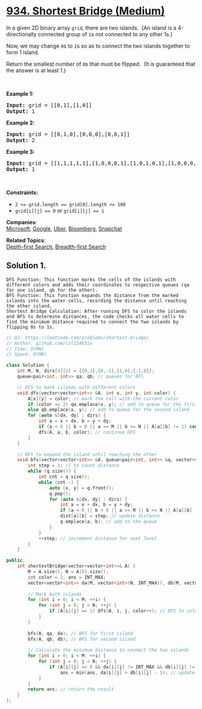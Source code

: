 # [934. Shortest Bridge (Medium)](https://leetcode.com/problems/shortest-bridge/)

<p>In a given 2D binary array <code>grid</code>, there are two islands.&nbsp; (An island is a 4-directionally connected group of&nbsp;<code>1</code>s not connected to any other 1s.)</p>

<p>Now, we may change <code>0</code>s to <code>1</code>s so as to connect the two islands together to form 1 island.</p>

<p>Return the smallest number of <code>0</code>s that must be flipped.&nbsp; (It is guaranteed that the answer is at least 1.)</p>

<p>&nbsp;</p>
<p><strong>Example 1:</strong></p>

<pre><strong>Input:</strong> grid = [[0,1],[1,0]]
<strong>Output:</strong> 1
</pre>

<p><strong>Example 2:</strong></p>

<pre><strong>Input:</strong> grid = [[0,1,0],[0,0,0],[0,0,1]]
<strong>Output:</strong> 2
</pre>

<p><strong>Example 3:</strong></p>

<pre><strong>Input:</strong> grid = [[1,1,1,1,1],[1,0,0,0,1],[1,0,1,0,1],[1,0,0,0,1],[1,1,1,1,1]]
<strong>Output:</strong> 1
</pre>

<p>&nbsp;</p>
<p><strong>Constraints:</strong></p>

<ul>
	<li><code>2 &lt;= grid.length == grid[0].length &lt;= 100</code></li>
	<li><code>grid[i][j] == 0</code> or <code>grid[i][j] == 1</code></li>
</ul>


**Companies**:  
[Microsoft](https://leetcode.com/company/microsoft), [Google](https://leetcode.com/company/google), [Uber](https://leetcode.com/company/uber), [Bloomberg](https://leetcode.com/company/bloomberg), [Snapchat](https://leetcode.com/company/snapchat)

**Related Topics**:  
[Depth-first Search](https://leetcode.com/tag/depth-first-search/), [Breadth-first Search](https://leetcode.com/tag/breadth-first-search/)

## Solution 1.

	DFS Function: This function marks the cells of the islands with different colors and adds their coordinates to respective queues (qa for one island, qb for the other).
	BFS Function: This function expands the distance from the marked islands into the water cells, recording the distance until reaching the other island.
	Shortest Bridge Calculation: After running DFS to color the islands and BFS to determine distances, the code checks all water cells to find the minimum distance required to connect the two islands by flipping 0s to 1s.

```cpp
// OJ: https://leetcode.com/problems/shortest-bridge/
// Author: github.com/lzl124631x
// Time: O(MN)
// Space: O(MN)

class Solution {
    int M, N, dirs[4][2] = {{0,1},{0,-1},{1,0},{-1,0}};
    queue<pair<int, int>> qa, qb; // queues for BFS

    // DFS to mark islands with different colors
    void dfs(vector<vector<int>> &A, int x, int y, int color) {
        A[x][y] = color; // mark the cell with the current color
        if (color == 2) qa.emplace(x, y); // add to queue for the first island
        else qb.emplace(x, y); // add to queue for the second island
        for (auto &[dx, dy] : dirs) {
            int a = x + dx, b = y + dy;
            if (a < 0 || b < 0 || a >= M || b >= N || A[a][b] != 1) continue; // boundary check
            dfs(A, a, b, color); // continue DFS
        }
    }

    // BFS to expand the island until reaching the other
    void bfs(vector<vector<int>> &A, queue<pair<int, int>> &q, vector<vector<int>> &dist) {
        int step = 1; // to count distance
        while (q.size()) {
            int cnt = q.size();
            while (cnt--) {
                auto [x, y] = q.front();
                q.pop();
                for (auto &[dx, dy] : dirs) {
                    int a = x + dx, b = y + dy;
                    if (a < 0 || b < 0 || a >= M || b >= N || A[a][b] != 0 || dist[a][b] != INT_MAX) continue; // boundary check
                    dist[a][b] = step; // update distance
                    q.emplace(a, b); // add to the queue
                }
            }
            ++step; // increment distance for next level
        }
    }

public:
    int shortestBridge(vector<vector<int>>& A) {
        M = A.size(), N = A[0].size();
        int color = 2, ans = INT_MAX;
        vector<vector<int>> da(M, vector<int>(N, INT_MAX)), db(M, vector<int>(N, INT_MAX));
        
        // Mark both islands
        for (int i = 0; i < M; ++i) {
            for (int j = 0; j < N; ++j) {
                if (A[i][j] == 1) dfs(A, i, j, color++); // DFS to color islands
            }
        }
        
        bfs(A, qa, da); // BFS for first island
        bfs(A, qb, db); // BFS for second island
        
        // Calculate the minimum distance to connect the two islands
        for (int i = 0; i < M; ++i) {
            for (int j = 0; j < N; ++j) {
                if (A[i][j] == 0 && da[i][j] != INT_MAX && db[i][j] != INT_MAX)
                    ans = min(ans, da[i][j] + db[i][j] - 1); // update the answer
            }
        }
        return ans; // return the result
    }
};

```
